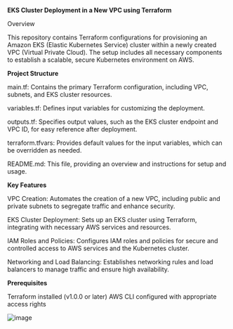 **EKS Cluster Deployment in a New VPC using Terraform**

Overview

This repository contains Terraform configurations for provisioning an Amazon EKS (Elastic Kubernetes Service) cluster within a newly created VPC (Virtual Private Cloud). The setup includes all necessary components to establish a scalable, secure Kubernetes environment on AWS.

**Project Structure**

main.tf: Contains the primary Terraform configuration, including VPC, subnets, and EKS cluster resources.

variables.tf: Defines input variables for customizing the deployment.

outputs.tf: Specifies output values, such as the EKS cluster endpoint and VPC ID, for easy reference after deployment.

terraform.tfvars: Provides default values for the input variables, which can be overridden as needed.

README.md: This file, providing an overview and instructions for setup and usage.

**Key Features**

VPC Creation: Automates the creation of a new VPC, including public and private subnets to segregate traffic and enhance security.

EKS Cluster Deployment: Sets up an EKS cluster using Terraform, integrating with necessary AWS services and resources.

IAM Roles and Policies: Configures IAM roles and policies for secure and controlled access to AWS services and the Kubernetes cluster.

Networking and Load Balancing: Establishes networking rules and load balancers to manage traffic and ensure high availability.

**Prerequisites**

Terraform installed (v1.0.0 or later)
AWS CLI configured with appropriate access rights

![image](https://github.com/user-attachments/assets/ecb50a42-719f-430b-9324-ba84c10b04f0)

